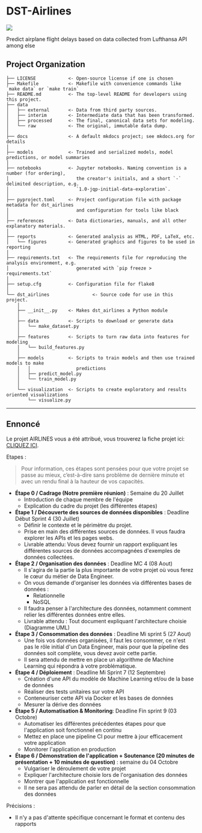 # DST-Airlines

<a target="_blank" href="https://cookiecutter-data-science.drivendata.org/">
    <img src="https://img.shields.io/badge/CCDS-Project%20template-328F97?logo=cookiecutter" />
</a>

Predict airplane flight delays based on data collected from Lufthansa API among else

## Project Organization
  
```
├── LICENSE            <- Open-source license if one is chosen
├── Makefile           <- Makefile with convenience commands like `make data` or `make train`
├── README.md          <- The top-level README for developers using this project.
├── data
│   ├── external       <- Data from third party sources.
│   ├── interim        <- Intermediate data that has been transformed.
│   ├── processed      <- The final, canonical data sets for modeling.
│   └── raw            <- The original, immutable data dump.
│
├── docs               <- A default mkdocs project; see mkdocs.org for details
│
├── models             <- Trained and serialized models, model predictions, or model summaries
│
├── notebooks          <- Jupyter notebooks. Naming convention is a number (for ordering),
│                         the creator's initials, and a short `-` delimited description, e.g.
│                         `1.0-jqp-initial-data-exploration`.
│
├── pyproject.toml     <- Project configuration file with package metadata for dst_airlines
│                         and configuration for tools like black
│
├── references         <- Data dictionaries, manuals, and all other explanatory materials.
│
├── reports            <- Generated analysis as HTML, PDF, LaTeX, etc.
│   └── figures        <- Generated graphics and figures to be used in reporting
│
├── requirements.txt   <- The requirements file for reproducing the analysis environment, e.g.
│                         generated with `pip freeze > requirements.txt`
│
├── setup.cfg          <- Configuration file for flake8
│
└── dst_airlines                <- Source code for use in this project.
    │
    ├── __init__.py    <- Makes dst_airlines a Python module
    │
    ├── data           <- Scripts to download or generate data
    │   └── make_dataset.py
    │
    ├── features       <- Scripts to turn raw data into features for modeling
    │   └── build_features.py
    │
    ├── models         <- Scripts to train models and then use trained models to make
    │   │                 predictions
    │   ├── predict_model.py
    │   └── train_model.py
    │
    └── visualization  <- Scripts to create exploratory and results oriented visualizations
        └── visualize.py
```

--------

## Ennoncé

Le projet AIRLINES vous a été attribué, vous trouverez la fiche projet ici: [CLIQUEZ ICI](https://docs.google.com/document/d/1XyT7ePkgoMPAu8jf4q3R88R33dXrm_NwXfh5Px-redo/edit).

Etapes : 
> Pour information, ces étapes sont pensées pour que votre projet se passe au mieux, c’est-à-dire sans problème de dernière minute et avec un rendu final à la hauteur de vos capacités.

- **Étape 0 / Cadrage (Notre première réunion)** : Semaine du 20 Juillet
  - Introduction de chaque membre de l'équipe
  - Explication du cadre du projet (les différentes étapes)
- **Étape 1 / Découverte des sources de données disponibles** : Deadline Début Sprint 4 (30 Juillet)
  - Définir le contexte et le périmètre du projet.
  - Prise en main des différentes sources de données. Il vous faudra explorer les APIs et les pages webs.
  - Livrable attendu: Vous devez fournir un rapport expliquant les différentes sources de données accompagnées d'exemples de données collectées.
- **Étape 2 / Organisation des données** : Deadline MC 4 (08 Aout)
  - Il s'agira de la partie la plus importante de votre projet où vous ferez le cœur du métier de Data Engineer.
  - On vous demande d'organiser les données via différentes bases de données :
    - Relationnelle
    - NoSQL
  - Il faudra penser à l'architecture des données, notamment comment relier les différentes données entre elles.
  - Livrable attendu : Tout document expliquant l'architecture choisie (Diagramme UML)
- **Étape 3 / Consommation des données** : Deadline Mi sprint 5 (27 Aout)
  - Une fois vos données organisées, il faut les consommer, ce n'est pas le rôle initial d'un Data Engineer, mais pour que la pipeline des données soit complète, vous devez avoir cette partie.
  - Il sera attendu de mettre en place un algorithme de Machine Learning qui répondra à votre problématique.
- **Étape 4 / Déploiement** : Deadline Mi Sprint 7 (12 Septembre)
  - Création d'une API du modèle de Machine Learning et/ou de la base de données
  - Réaliser des tests unitaires sur votre API
  - Conteneuriser cette API via Docker et les bases de données
  - Mesurer la dérive des données
- **Étape 5 / Automatisation & Monitoring**: Deadline Fin sprint 9 (03 Octobre)
  - Automatiser les différentes précédentes étapes pour que l'application soit fonctionnel en continu
  - Mettez en place une pipeline CI pour mettre à jour efficacement votre application
  - Monitorer l'application en production
- **Étape 6 / Démonstration de l'application + Soutenance (20 minutes de présentation + 10 minutes de question)** : semaine du 04 Octobre
  - Vulgariser le déroulement de votre projet
  - Expliquer l'architecture choisie lors de l'organisation des données
  - Montrer que l'application est fonctionnelle
  - Il ne sera pas attendu de parler en détail de la section consommation des données

Précisions : 
- Il n'y a pas d'attente spécifique concernant le format et contenu des rapports